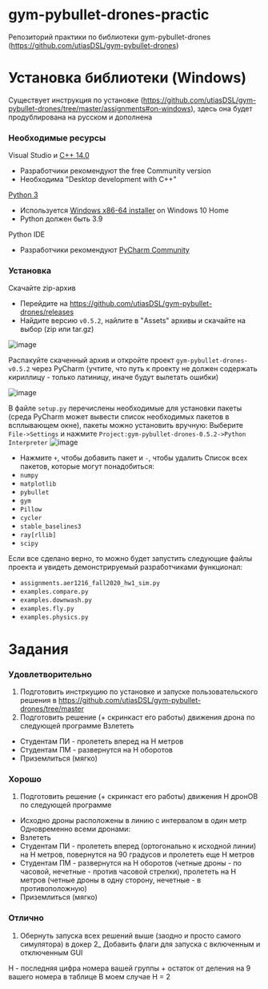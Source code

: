 # gym-pybullet-drones-practic
Репозиторий практики по библиотеки gym-pybullet-drones (https://github.com/utiasDSL/gym-pybullet-drones)
# Установка библиотеки (Windows)
Существует инструкция по установке (https://github.com/utiasDSL/gym-pybullet-drones/tree/master/assignments#on-windows), здесь она будет продублирована на русском и дополнена

### Необходимые ресурсы

 Visual Studio и [C++ 14.0](https://visualstudio.microsoft.com/downloads/)
- Разработчики рекомендуют the free Community version
- Необходима "Desktop development with C++"

[Python 3](https://www.python.org/downloads/release/python-390/)
- Используется [Windows x86-64 installer](https://www.python.org/ftp/python/3.9.0/python-3.9.0-amd64.exe) on Windows 10 Home
- Python должен быть 3.9

Python IDE
- Разработчики рекомендуют [PyCharm Community](https://www.jetbrains.com/pycharm/download/#section=windows)

### Установка

Скачайте zip-архив
- Перейдите на https://github.com/utiasDSL/gym-pybullet-drones/releases
- Найдите версию `v0.5.2`, найлите в "Assets" архивы и скачайте на выбор (zip или tar.gz)

![image](https://github.com/emptyfs/gym-pybullet-drones-practic/assets/54939750/97edb206-8ea4-4617-aa06-bf3e77fd3dd8)

Распакуйте скаченный архив и откройте проект `gym-pybullet-drones-v0.5.2` через PyCharm (учтите, что путь к проекту не должен содержать кириллицу - только латиницу, иначе будут вылетать ошибки)

![image](https://github.com/emptyfs/gym-pybullet-drones-practic/assets/54939750/203f6ac6-d59d-49f8-8d5c-835da5dfd457)

В файле `setup.py` перечислены необходимые для установки пакеты (среда PyCharm может вывести список необходимых пакетов в всплывающем окне), пакеты можно установить вручную:
Выберите `File->Settings` и нажмите `Project:gym-pybullet-drones-0.5.2->Python Interpreter`
![image](https://github.com/emptyfs/gym-pybullet-drones-practic/assets/54939750/089db82b-6607-4173-953a-fd751b32edce)
- Нажмите `+`, чтобы добавить пакет и `-`, чтобы удалить
Список всех пакетов, которые могут понадобиться:
- `numpy`
- `matplotlib`
- `pybullet`
- `gym`
- `Pillow`
- `сycler`
- `stable_baselines3`
- `ray[rllib]`
- `scipy`

Если все сделано верно, то можно будет запустить следующие файлы проекта и увидеть демонстрируемый разработчиками функционал:
- `assignments.aer1216_fall2020_hw1_sim.py`
- `examples.compare.py`
- `examples.downwash.py`
- `examples.fly.py`
- `examples.physics.py`

# Задания
### Удовлетворительно
1) Подготовить инстркуцию по установке и запуске пользовательского решения в https://github.com/utiasDSL/gym-pybullet-drones/tree/master
2) Подготовить решение (+ скринкаст его работы) движения дрона по следующей программе
Взлететь 
- Студентам ПИ - пролететь вперед на Н метров
- Студентам ПМ - развернутся на  Н оборотов
- Приземлиться (мягко)
### Хорошо
1) Подготовить решение (+ скринкаст его работы) движения Н дронОВ по следующей программе
- Исходно дроны расположены в линию с интервалом в один метр
Одновременно всеми дронами:
- Взлететь 
- Студентам ПИ - пролететь вперед (ортогонально к исходной линии)  на Н метров, повернутся на 90 градусов и пролететь еще Н метров 
- Студентам ПМ - развернутся на  Н оборотов (четные дроны - по часовой, нечетные - против часовой стрелки), пролететь на Н метров (четные дроны в одну сторону, нечетные  - в противоположную)
- Приземлиться (мягко)
### Отлично
1) Обернуть запуска всех решений выше (заодно и просто самого симулятора) в докер
2_ Добавить флаги для запуска с включенным и отключенным GUI

Н - последняя цифра номера вашей группы + остаток от деления на 9 вашего номера в таблице
В моем случае H = 2

